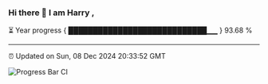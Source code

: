 ### Hi there 👋 I am Harry , 

⏳ Year progress { ████████████████████████████▁▁ } 93.68 %

---

⏰ Updated on Sun, 08 Dec 2024 20:33:52 GMT

![Progress Bar CI](https://github.com/duykhang68/duykhang68/workflows/Progress%20Bar%20CI/badge.svg)
